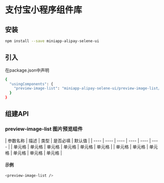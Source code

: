 # 支付宝小程序组件库

## 安装
```bash
npm install --save miniapp-alipay-selene-ui
```

## 引入
在package.json中声明
```bash
{
  "usingComponents": {
    "preview-image-list": "miniapp-alipay-selene-ui/preview-image-list/index"
  }
}
```

## 组建API

### preview-image-list  图片预览组件

|  参数名称   | 描述  |  类型   | 是否必填  |  默认值   |
|  ----  | ----  |  ----  | ----  |  ----  | ----  |
| 单元格  | 单元格 | 单元格  | 单元格 | 单元格  | 单元格 |
| 单元格  | 单元格 | 单元格  | 单元格 | 单元格  | 单元格 |


#### 示例
```bash
<preview-image-list />
```
